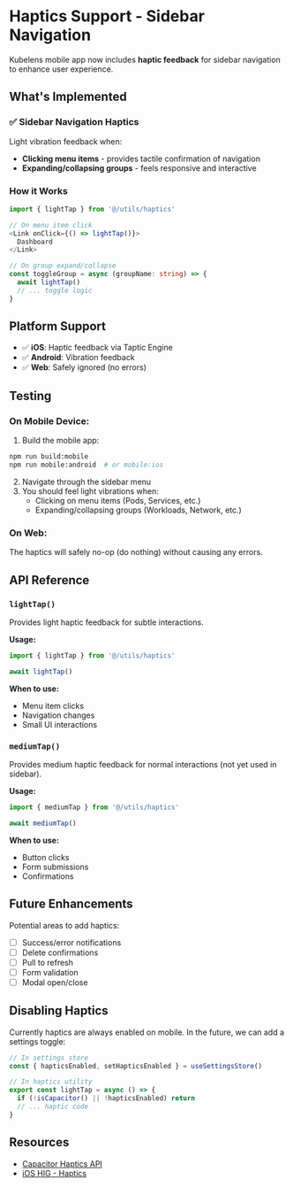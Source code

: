 # Haptics Support - Sidebar Navigation

Kubelens mobile app now includes **haptic feedback** for sidebar navigation to enhance user experience.

## What's Implemented

### ✅ Sidebar Navigation Haptics

Light vibration feedback when:
- **Clicking menu items** - provides tactile confirmation of navigation
- **Expanding/collapsing groups** - feels responsive and interactive

### How it Works

```typescript
import { lightTap } from '@/utils/haptics'

// On menu item click
<Link onClick={() => lightTap()}>
  Dashboard
</Link>

// On group expand/collapse
const toggleGroup = async (groupName: string) => {
  await lightTap()
  // ... toggle logic
}
```

## Platform Support

- ✅ **iOS**: Haptic feedback via Taptic Engine
- ✅ **Android**: Vibration feedback
- ✅ **Web**: Safely ignored (no errors)

## Testing

### On Mobile Device:

1. Build the mobile app:
```bash
npm run build:mobile
npm run mobile:android  # or mobile:ios
```

2. Navigate through the sidebar menu
3. You should feel light vibrations when:
   - Clicking on menu items (Pods, Services, etc.)
   - Expanding/collapsing groups (Workloads, Network, etc.)

### On Web:

The haptics will safely no-op (do nothing) without causing any errors.

## API Reference

### `lightTap()`

Provides light haptic feedback for subtle interactions.

**Usage:**
```typescript
import { lightTap } from '@/utils/haptics'

await lightTap()
```

**When to use:**
- Menu item clicks
- Navigation changes
- Small UI interactions

### `mediumTap()`

Provides medium haptic feedback for normal interactions (not yet used in sidebar).

**Usage:**
```typescript
import { mediumTap } from '@/utils/haptics'

await mediumTap()
```

**When to use:**
- Button clicks
- Form submissions
- Confirmations

## Future Enhancements

Potential areas to add haptics:
- [ ] Success/error notifications
- [ ] Delete confirmations
- [ ] Pull to refresh
- [ ] Form validation
- [ ] Modal open/close

## Disabling Haptics

Currently haptics are always enabled on mobile. In the future, we can add a settings toggle:

```typescript
// In settings store
const { hapticsEnabled, setHapticsEnabled } = useSettingsStore()

// In haptics utility
export const lightTap = async () => {
  if (!isCapacitor() || !hapticsEnabled) return
  // ... haptic code
}
```

## Resources

- [Capacitor Haptics API](https://capacitorjs.com/docs/apis/haptics)
- [iOS HIG - Haptics](https://developer.apple.com/design/human-interface-guidelines/playing-haptics)

